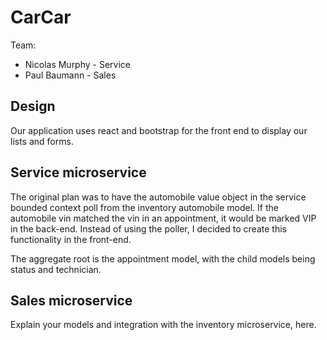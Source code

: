 # CarCar

Team:

* Nicolas Murphy - Service
* Paul Baumann - Sales

## Design

Our application uses react and bootstrap for the front end to display our lists and forms.

## Service microservice

The original plan was to have the automobile value object in the service bounded context poll from the inventory automobile model. If the automobile vin matched the vin in an appointment, it would be marked VIP in the back-end. Instead of using the poller, I decided to create this functionality in the front-end.

The aggregate root is the appointment model, with the child models being status and technician.

## Sales microservice

Explain your models and integration with the inventory
microservice, here.
